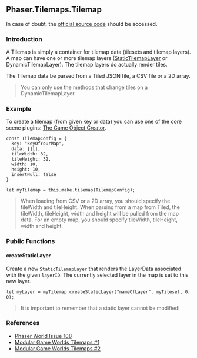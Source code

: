 ## Phaser.Tilemaps.Tilemap

In case of doubt, the [official source code](https://github.com/photonstorm/phaser) should be accessed.

### Introduction

A Tilemap is simply a container for tilemap data (tilesets and tilemap layers).
A map can have one or more tilemap layers ([StaticTilemapLayer](https://github.com/digitsensitive/phaser3-typescript/blob/master/cheatsheets/tilemaps/static-tilemap-layer.md) or DynamicTilemapLayer).
The tilemap layers do actually render tiles.

The Tilemap data be parsed from a Tiled JSON file, a CSV file or a 2D array.

> You can only use the methods that change tiles on a DynamicTilemapLayer.

### Example

To create a tilemap (from given key or data) you can use one of the
core scene plugins: [The Game Object Creator](https://github.com/digitsensitive/phaser3-typescript/blob/master/cheatsheets/gameobjects/game-object-creator-plugin.md).

```
const TilemapConfig = {
  key: "keyOfYourMap",
  data: [][],
  tileWidth: 32,
  tileHeight: 32,
  width: 10,
  height: 10,
  insertNull: false
}

let myTilemap = this.make.tilemap(TilemapConfig);
```

> When loading from CSV or a 2D array, you should specify the tileWidth and tileHeight.
> When parsing from a map from Tiled, the tileWidth, tileHeight, width and height will be pulled from the map data.
> For an empty map, you should specify tileWidth, tileHeight, width and height.

### Public Functions

#### createStaticLayer

Create a new `StaticTilemapLayer` that renders the LayerData associated with the given `layerID`.
The currently selected layer in the map is set to this new layer.

```
let myLayer = myTilemap.createStaticLayer("nameOfLayer", myTileset, 0, 0);
```

> It is important to remember that a static layer cannot be modified!

### References

- [Phaser World Issue 108](https://phaser.io/phaser3/devlog/108)
- [Modular Game Worlds Tilemaps #1](https://medium.com/@michaelwesthadley/modular-game-worlds-in-phaser-3-tilemaps-1-958fc7e6bbd6)
- [Modular Game Worlds Tilemaps #2](https://itnext.io/modular-game-worlds-in-phaser-3-tilemaps-2-dynamic-platformer-3d68e73d494a)
